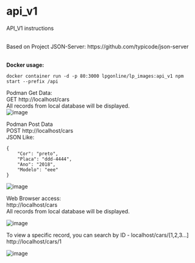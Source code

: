 # api_v1
API_V1 instructions

<br />
Based on Project JSON-Server:  
https://github.com/typicode/json-server
<br />
<br />

<b>Docker usage:</b>
```
docker container run -d -p 80:3000 lpgonline/lp_images:api_v1 npm start --prefix /api
```

Podman Get Data:  
GET http://localhost/cars    
All records from local database will be displayed.  
![image](https://user-images.githubusercontent.com/32129972/112537372-59b6f600-8d8d-11eb-9fda-096123724bca.png)

Podman Post Data  
POST http://localhost/cars  
JSON Like:  
```
{  
    "Cor": "preto",  
    "Placa": "ddd-4444",  
    "Ano": "2018",  
    "Modelo": "eee"  
}
```

![image](https://user-images.githubusercontent.com/32129972/112538256-730c7200-8d8e-11eb-91e4-edd4ffc63c12.png)



Web Browser access:  
http://localhost/cars  
All records from local database will be displayed.  

![image](https://user-images.githubusercontent.com/32129972/112536497-4fe0c300-8d8c-11eb-9b05-3c535471b503.png)

To view a specific record, you can search by ID - localhost/cars/[1,2,3...]  
http://localhost/cars/1  

![image](https://user-images.githubusercontent.com/32129972/112536765-a1894d80-8d8c-11eb-8a1d-32fc5a3cd1b3.png)

